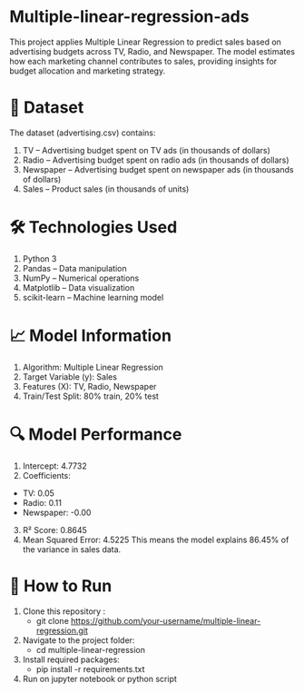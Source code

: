 # Multiple-linear-regression-ads
This project applies Multiple Linear Regression to predict sales based on advertising budgets across TV, Radio, and Newspaper. The model estimates how each marketing channel contributes to sales, providing insights for budget allocation and marketing strategy.

# 📂 Dataset
The dataset (advertising.csv) contains:
1. TV – Advertising budget spent on TV ads (in thousands of dollars)
2. Radio – Advertising budget spent on radio ads (in thousands of dollars)
3. Newspaper – Advertising budget spent on newspaper ads (in thousands of dollars)
4. Sales – Product sales (in thousands of units)

# 🛠️ Technologies Used
1. Python 3
2. Pandas – Data manipulation
3. NumPy – Numerical operations
4. Matplotlib – Data visualization
5. scikit-learn – Machine learning model

# 📈 Model Information
1. Algorithm: Multiple Linear Regression
2. Target Variable (y): Sales
3. Features (X): TV, Radio, Newspaper
4. Train/Test Split: 80% train, 20% test

# 🔍 Model Performance
1. Intercept: 4.7732
2. Coefficients:
- TV: 0.05
- Radio: 0.11
- Newspaper: -0.00
3. R² Score: 0.8645
4. Mean Squared Error: 4.5225
 This means the model explains 86.45% of the variance in sales data.

# 🚀 How to Run
1. Clone this repository :
   - git clone https://github.com/your-username/multiple-linear-regression.git
2. Navigate to the project folder:
   - cd multiple-linear-regression
3. Install required packages:
   - pip install -r requirements.txt
4. Run on jupyter notebook or python script
